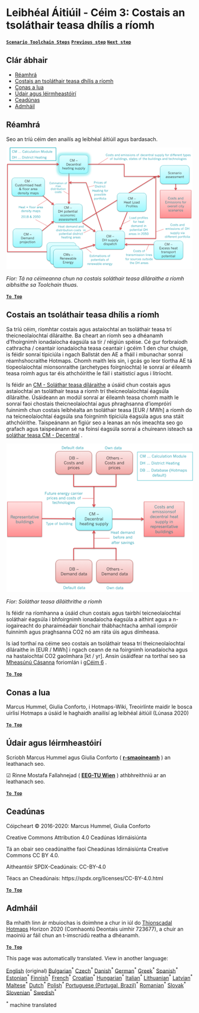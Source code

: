 <h1><a class="anchor" id="local-level---step-3--calculation-of-costs-of-decentral-heat-supply" href="#local-level---step-3--calculation-of-costs-of-decentral-heat-supply"><i class="fa fa-link"></i></a>Leibhéal Áitiúil - Céim 3: Costais an tsoláthair teasa dhílis a ríomh</h1><p> <a href="guide-local-and-municipal-levels#the-hotmaps-scenario-toolchain-different-steps"><strong><code>Scenario Toolchain Steps</code></strong></a> <a href="step-2-Calculation-of-future-heat-demand-and-gross-floor-area-density-maps"><strong><code>Previous step</code></strong></a> <a href="step-4-calculation-of-district-heating-distribution-costs"><strong><code>Next step</code></strong></a></p><h2><a class="anchor" id="table-of-contents" href="#table-of-contents"><i class="fa fa-link"></i></a> Clár ábhair</h2><ul><li> <a href="#introduction">Réamhrá</a></li><li> <a href="#calculation-of-costs-of-decentral-heat-supply">Costais an tsoláthair teasa dhílis a ríomh</a></li><li> <a href="#how-to-cite">Conas a lua</a></li><li> <a href="#authors-and-reviewers">Údair agus léirmheastóirí</a></li><li> <a href="#license">Ceadúnas</a></li><li> <a href="#acknowledgement">Admháil</a></li></ul><h2><a class="anchor" id="introduction" href="#introduction"><i class="fa fa-link"></i></a> Réamhrá</h2><p> Seo an tríú céim den anailís ag leibhéal áitiúil agus bardasach.</p><img src="/en/Step-3-Calculation-of-costs-of-decentral-heat-supply/Hotmaps_Local_Toolchain_Step_3final.png"/><p> <em>Fíor: Tá na céimeanna chun na costais soláthair teasa díláraithe a ríomh aibhsithe sa Toolchain thuas.</em></p><p><ins> <code><strong><a href="#table-of-contents">To Top</a></strong></code></ins></p><h2><a class="anchor" id="calculation-of-costs-of-decentral-heat-supply" href="#calculation-of-costs-of-decentral-heat-supply"><i class="fa fa-link"></i></a> Costais an tsoláthair teasa dhílis a ríomh</h2><p> Sa tríú céim, ríomhtar costais agus astaíochtaí an tsoláthair teasa trí theicneolaíochtaí díláraithe. Ba cheart an ríomh seo a dhéanamh d’fhoirgnimh ionadaíocha éagsúla sa tír / réigiún spéise. Cé gur forbraíodh cathracha / ceantair ionadaíocha teasa ceantair i gcéim 1 den chur chuige, is féidir sonraí tipiciúla i ngach Ballstát den AE a fháil i mbunachar sonraí réamhshocraithe Hotmaps. Chomh maith leis sin, i gcás go leor tíortha AE tá tíopeolaíochtaí mionsonraithe (archetypes foirgníochta) le sonraí ar éileamh teasa roimh agus tar éis athchóirithe le fáil i staitisticí agus i litríocht.</p><p> Is féidir an <a href="https://wiki.hotmaps.eu/en/CM-Decentral-heating-supply">CM - Soláthar teasa díláraithe</a> a úsáid chun costais agus astaíochtaí an tsoláthair teasa a ríomh trí theicneolaíochtaí éagsúla díláraithe. Úsáideann an modúl sonraí ar éileamh teasa chomh maith le sonraí faoi chostais theicneolaíochtaí agus phraghsanna d’iompróirí fuinnimh chun costais leibhéalta an tsoláthair teasa [EUR / MWh] a ríomh do na teicneolaíochtaí éagsúla sna foirgnimh tipiciúla éagsúla agus sna stáit athchóirithe. Taispeánann an figiúr seo a leanas an nós imeachta seo go grafach agus taispeánann sé na foinsí éagsúla sonraí a chuireann isteach sa <a href="https://wiki.hotmaps.eu/en/CM-Decentral-heating-supply">soláthar teasa CM - Decentral</a> .</p><img src="/en/Step-3-Calculation-of-costs-of-decentral-heat-supply/Wiki-local-detailed-Step-3fin.png"/><p> <em>Fíor: Soláthar teasa díláithrithe a ríomh</em></p><p> Is féidir na ríomhanna a úsáid chun costais agus tairbhí teicneolaíochtaí soláthair éagsúla i bhfoirgnimh ionadaíocha éagsúla a aithint agus a n-íogaireacht do pharaiméadair tionchair thábhachtacha amhail iompróir fuinnimh agus praghsanna CO2 nó am ráta úis agus dímheasa.</p><p> Is iad torthaí na céime seo costais an tsoláthair teasa trí theicneolaíochtaí díláraithe in [EUR / MWh] i ngach ceann de na foirgnimh ionadaíocha agus na hastaíochtaí CO2 gaolmhara [kt / yr]. Ansin úsáidfear na torthaí seo sa <a href="https://wiki.hotmaps.eu/en/CM-Scenario-assessment">Mheasúnú Cásanna</a> foriomlán i <a href="https://wiki.hotmaps.eu/en/Step-6-Assessment-of-scenarios-for-entire-heat-demand-and-supply-for-the-selected-area">gCéim 6</a> .</p><p><ins> <code><strong><a href="#table-of-contents">To Top</a></strong></code></ins></p><h2><a class="anchor" id="how-to-cite" href="#how-to-cite"><i class="fa fa-link"></i></a> Conas a lua</h2><p> Marcus Hummel, Giulia Conforto, i Hotmaps-Wiki, Treoirlínte maidir le bosca uirlisí Hotmaps a úsáid le haghaidh anailísí ag leibhéal áitiúil (Lúnasa 2020)</p><p><ins> <code><strong><a href="#table-of-contents">To Top</a></strong></code></ins></p><h2><a class="anchor" id="authors-and-reviewers" href="#authors-and-reviewers"><i class="fa fa-link"></i></a> Údair agus léirmheastóirí</h2><p> Scríobh Marcus Hummel agus Giulia Conforto ( <strong><a href="https://e-think.ac.at">r-smaoineamh</a></strong> ) an leathanach seo.</p><p> ☑ Rinne Mostafa Fallahnejad ( <strong><a href="https://eeg.tuwien.ac.at/">EEG-TU Wien</a></strong> ) athbhreithniú ar an leathanach seo.</p><p> <a href="#table-of-contents"><strong><code>To Top</code></strong></a></p><h2><a class="anchor" id="license" href="#license"><i class="fa fa-link"></i></a> Ceadúnas</h2><p> Cóipcheart © 2016-2020: Marcus Hummel, Giulia Conforto</p><p> Creative Commons Attribution 4.0 Ceadúnas Idirnáisiúnta</p><p> Tá an obair seo ceadúnaithe faoi Cheadúnas Idirnáisiúnta Creative Commons CC BY 4.0.</p><p> Aitheantóir SPDX-Ceadúnais: CC-BY-4.0</p><p> Téacs an Cheadúnais: https://spdx.org/licenses/CC-BY-4.0.html</p><p> <a href="#table-of-contents"><strong><code>To Top</code></strong></a></p><h2><a class="anchor" id="acknowledgement" href="#acknowledgement"><i class="fa fa-link"></i></a> Admháil</h2><p> Ba mhaith linn ár mbuíochas is doimhne a chur in iúl do <a href="https://www.hotmaps-project.eu">Thionscadal Hotmaps</a> Horizon 2020 (Comhaontú Deontais uimhir 723677), a chuir an maoiniú ar fáil chun an t-imscrúdú reatha a dhéanamh.</p><p><ins> <code><strong><a href="#table-of-contents">To Top</a></strong></code></ins></p>
<!--- THIS IS A SUPER UNIQUE IDENTIFIER -->

This page was automatically translated. View in another language:

[English](../en/Step-3-Calculation-of-costs-of-decentral-heat-supply) (original) [Bulgarian](../bg/Step-3-Calculation-of-costs-of-decentral-heat-supply)<sup>\*</sup> [Czech](../cs/Step-3-Calculation-of-costs-of-decentral-heat-supply)<sup>\*</sup> [Danish](../da/Step-3-Calculation-of-costs-of-decentral-heat-supply)<sup>\*</sup> [German](../de/Step-3-Calculation-of-costs-of-decentral-heat-supply)<sup>\*</sup> [Greek](../el/Step-3-Calculation-of-costs-of-decentral-heat-supply)<sup>\*</sup> [Spanish](../es/Step-3-Calculation-of-costs-of-decentral-heat-supply)<sup>\*</sup> [Estonian](../et/Step-3-Calculation-of-costs-of-decentral-heat-supply)<sup>\*</sup> [Finnish](../fi/Step-3-Calculation-of-costs-of-decentral-heat-supply)<sup>\*</sup> [French](../fr/Step-3-Calculation-of-costs-of-decentral-heat-supply)<sup>\*</sup>  [Croatian](../hr/Step-3-Calculation-of-costs-of-decentral-heat-supply)<sup>\*</sup> [Hungarian](../hu/Step-3-Calculation-of-costs-of-decentral-heat-supply)<sup>\*</sup> [Italian](../it/Step-3-Calculation-of-costs-of-decentral-heat-supply)<sup>\*</sup> [Lithuanian](../lt/Step-3-Calculation-of-costs-of-decentral-heat-supply)<sup>\*</sup> [Latvian](../lv/Step-3-Calculation-of-costs-of-decentral-heat-supply)<sup>\*</sup> [Maltese](../mt/Step-3-Calculation-of-costs-of-decentral-heat-supply)<sup>\*</sup> [Dutch](../nl/Step-3-Calculation-of-costs-of-decentral-heat-supply)<sup>\*</sup> [Polish](../pl/Step-3-Calculation-of-costs-of-decentral-heat-supply)<sup>\*</sup> [Portuguese (Portugal, Brazil)](../pt/Step-3-Calculation-of-costs-of-decentral-heat-supply)<sup>\*</sup> [Romanian](../ro/Step-3-Calculation-of-costs-of-decentral-heat-supply)<sup>\*</sup> [Slovak](../sk/Step-3-Calculation-of-costs-of-decentral-heat-supply)<sup>\*</sup> [Slovenian](../sl/Step-3-Calculation-of-costs-of-decentral-heat-supply)<sup>\*</sup> [Swedish](../sv/Step-3-Calculation-of-costs-of-decentral-heat-supply)<sup>\*</sup> 

<sup>\*</sup> machine translated
